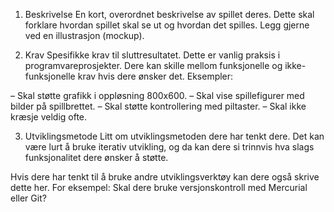 1. Beskrivelse
En kort, overordnet beskrivelse av spillet deres. Dette skal forklare hvordan spillet skal se ut og hvordan det spilles. Legg gjerne ved en illustrasjon (mockup).
 
2. Krav
Spesifikke krav til sluttresultatet. Dette er vanlig praksis i programvareprosjekter. Dere kan skille mellom funksjonelle og ikke-funksjonelle krav hvis dere ønsker det. Eksempler:
 
– Skal støtte grafikk i oppløsning 800x600.
– Skal vise spillefigurer med bilder på spillbrettet.
– Skal støtte kontrollering med piltaster.
– Skal ikke kræsje veldig ofte.
 
3. Utviklingsmetode
Litt om utviklingsmetoden dere har tenkt dere. Det kan være lurt å bruke iterativ utvikling, og da kan dere si trinnvis hva slags funksjonalitet dere ønsker å støtte.
 
Hvis dere har tenkt til å bruke andre utviklingsverktøy kan dere også skrive dette her.
For eksempel: Skal dere bruke versjonskontroll med Mercurial eller Git?
